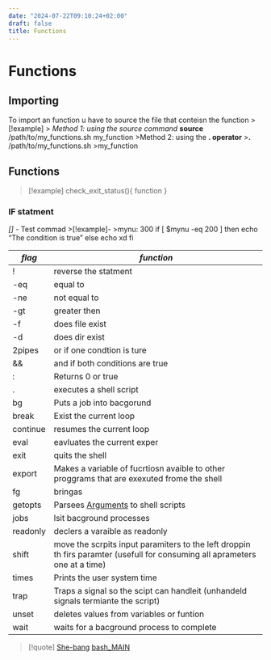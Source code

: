 ```yaml
---
date: "2024-07-22T09:10:24+02:00"
draft: false
title: Functions
---
```


# Functions

## Importing

To import an function u have to source the file that conteisn the
function \>\[!example\] \> *Method 1: using the source command*
**source** /path/to/my_functions.sh my_function \>Method 2: using the
**. operator** \>**.** /path/to/my_functions.sh \>my_function

## Functions

> \[!example\] check_exit_status(){ function }

### IF statment

*\[\]* - Test commad \>\[!example\]- \>mynu: 300 if \[ $mynu -eq 200 \]
then echo “The condition is true” else echo xd fi

| *flag*   | *function*                                                                                                                  |
|----------|-----------------------------------------------------------------------------------------------------------------------------|
| !        | reverse the statment                                                                                                        |
| -eq      | equal to                                                                                                                    |
| -ne      | not equal to                                                                                                                |
| -gt      | greater then                                                                                                                |
| -f       | does file exist                                                                                                             |
| -d       | does dir exist                                                                                                              |
| 2pipes   | or if one condtion is ture                                                                                                  |
| &&       | and if both conditions are true                                                                                             |
| :        | Returns 0 or true                                                                                                           |
| .        | executes a shell script                                                                                                     |
| bg       | Puts a job into bacgorund                                                                                                   |
| break    | Exist the current loop                                                                                                      |
| continue | resumes the current loop                                                                                                    |
| eval     | eavluates the current exper                                                                                                 |
| exit     | quits the shell                                                                                                             |
| export   | Makes a variable of fucrtiosn avaible to other proggrams that are exexuted frome the shell                                  |
| fg       | bringas                                                                                                                     |
| getopts  | Parsees [Arguments](/Notes/posts/scriptss/Arguments) to shell scripts                                                       |
| jobs     | lsit bacground processes                                                                                                    |
| readonly | declers a varaible as readonly                                                                                              |
| shift    | move the scrpits input paramiters to the left droppin th firs paramter (usefull for consuming all aprameters one at a time) |
| times    | Prints the user system time                                                                                                 |
| trap     | Traps a signal so the scipt can handleit (unhandeld signals termiante the script)                                           |
| unset    | deletes values from variables or funtion                                                                                    |
| wait     | waits for a bacground process to complete                                                                                   |

> \[!quote\] [She-bang](/Notes/posts/scriptss/She-bang)
> [bash_MAIN](/Notes/posts/Linux/commands/bash_MAIN)
